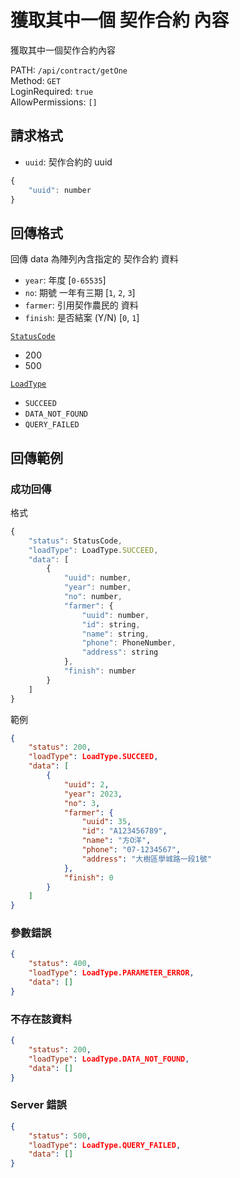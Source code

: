 # 獲取其中一個 契作合約 內容

獲取其中一個契作合約內容

PATH: `/api/contract/getOne`  
Method: `GET`  
LoginRequired: `true`  
AllowPermissions: `[]`  


## 請求格式
* `uuid`: 契作合約的 uuid

```js
{
    "uuid": number
}
```


## 回傳格式

回傳 data 為陣列內含指定的 契作合約 資料  

* `year`: 年度                     [`0-65535`]
* `no`: 期號 一年有三期             [`1`, `2`, `3`]
* `farmer`: 引用契作農民的 資料
* `finish`: 是否結案 (Y/N)          [`0`, `1`]

[`StatusCode`](../../types.md#statuscode)  
* 200
* 500

[`LoadType`](../../types.md#loadtype)  
* `SUCCEED`
* `DATA_NOT_FOUND`
* `QUERY_FAILED`



## 回傳範例
### 成功回傳
格式
```js
{
    "status": StatusCode,
    "loadType": LoadType.SUCCEED,
    "data": [
        {
            "uuid": number,
            "year": number,
            "no": number,
            "farmer": {
                "uuid": number,
                "id": string,
                "name": string,
                "phone": PhoneNumber,
                "address": string
            },
            "finish": number
        }
    ]
}
```
範例
```json
{
    "status": 200,
    "loadType": LoadType.SUCCEED,
    "data": [
        {
            "uuid": 2,
            "year": 2023,
            "no": 3,
            "farmer": {
                "uuid": 35,
                "id": "A123456789",
                "name": "方O洋",
                "phone": "07-1234567",
                "address": "大樹區學城路一段1號"
            },
            "finish": 0
        }
    ]
}
```

### 參數錯誤
```json
{
    "status": 400,
    "loadType": LoadType.PARAMETER_ERROR,
    "data": []
}
```

### 不存在該資料
```json
{
    "status": 200,
    "loadType": LoadType.DATA_NOT_FOUND,
    "data": []
}
```

### Server 錯誤  
```json
{
    "status": 500,
    "loadType": LoadType.QUERY_FAILED,
    "data": []
}
```
